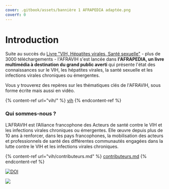```yaml
---
cover: .gitbook/assets/bannière 1 AFRAPEDIA adaptée.png
coverY: 0
---
```


# Introduction

Suite au succès du [Livre "VIH, Hépatites virales, Santé sexuelle"](https://www.livre-afravih.org) - plus de 3000 téléchargements - l'AFRAVIH s'est lancée dans **l'AFRAPEDIA, un livre multimédia à destination du grand public averti** qui présente l'état des connaissances sur le VIH, les hépatites virales, la santé sexuelle et les infections virales chroniques ou émergentes.

Vous y trouverez des repères sur les thématiques clés de l'AFRAVIH, sous forme écrite mais aussi en vidéo.

{% content-ref url="vih/" %}
[vih](vih/)
{% endcontent-ref %}

### Qui sommes-nous ?

L’AFRAVIH est l’Alliance francophone des Acteurs de santé contre le VIH et les infections virales chroniques ou émergentes. Elle œuvre depuis plus de 10 ans à renforcer, dans les pays francophones, la mobilisation des acteurs et professionnels de santé des différentes communautés engagées dans la lutte contre le VIH et les infections virales chroniques.

{% content-ref url="vih/contributeurs.md" %}
[contributeurs.md](vih/contributeurs.md)
{% endcontent-ref %}

[![DOI](https://zenodo.org/badge/DOI/10.5281/zenodo.6401774.svg)](https://doi.org/10.5281/zenodo.6401774)

![](<.gitbook/assets/bannière intro V2.png>)
